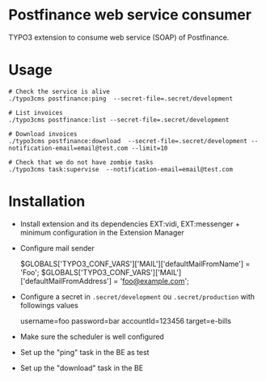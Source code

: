 # Postfinance web service consumer

TYPO3 extension to consume web service (SOAP) of Postfinance.

Usage
=====

    # Check the service is alive
    ./typo3cms postfinance:ping  --secret-file=.secret/development

    # List invoices
    ./typo3cms postfinance:list --secret-file=.secret/development

    # Download invoices
    ./typo3cms postfinance:download  --secret-file=.secret/development --notification-email=email@test.com --limit=10

    # Check that we do not have zombie tasks
    ./typo3cms task:supervise  --notification-email=email@test.com


Installation
============

* Install extension and its dependencies EXT:vidi, EXT:messenger + minimum configuration in the Extension Manager
* Configure mail sender

    $GLOBALS['TYPO3_CONF_VARS']['MAIL']['defaultMailFromName'] = 'Foo';
    $GLOBALS['TYPO3_CONF_VARS']['MAIL']['defaultMailFromAddress'] = 'foo@example.com';

* Configure a secret in `.secret/development` ou `.secret/production` with followings values

    username=foo
    password=bar
    accountId=123456
    target=e-bills

* Make sure the scheduler is well configured
* Set up the "ping" task in the BE as test
* Set up the "download" task in the BE